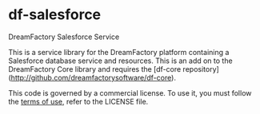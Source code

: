 # df-salesforce
DreamFactory Salesforce Service

This is a service library for the DreamFactory platform containing a Salesforce database service and resources.
This is an add on to the DreamFactory Core library and requires the [df-core repository] (http://github.com/dreamfactorysoftware/df-core).

This code is governed by a commercial license. To use it, you must follow the [terms of use](http://dreamfactory.com/termsofuse), refer to the LICENSE file.